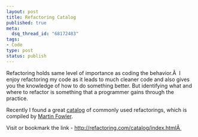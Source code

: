```yaml
--- 
layout: post
title: Refactoring Catalog
published: true
meta: 
  dsq_thread_id: "68172483"
tags: 
- Code
type: post
status: publish
---
```

Refactoring holds same level of importance as coding the behavior.Â  I enjoy refactoring my code as it leads to much cleaner code and also gives you the knowledge of how to do something better. But identifying what and where to refactor is something that a programmer gains through the practice.

Recently I found a great <a href="http://refactoring.com/catalog/index.html">catalog</a> of commonly used refactorings, which is compiled by <a href="http://www.martinfowler.com">Martin Fowler</a>.

Visit or bookmark the link - <a href="http://refactoring.com/catalog/index.html">http://refactoring.com/catalog/index.htmlÂ </a>
